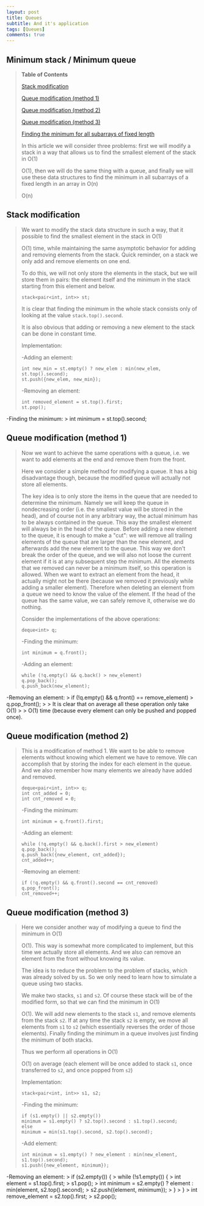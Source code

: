```yaml
---
layout: post
title: Queues
subtitle: And it's application
tags: [Queues]
comments: true
---
```


## Minimum stack / Minimum queue

> **Table of Contents**
>
> [Stack modification](https://vstflugel.github.io/vaibhavtomar.github.io/2020-11-14-test-markdown/#toc-tgt-0)
>
> [Queue modification (method 1)](https://vstflugel.github.io/vaibhavtomar.github.io/2020-11-14-test-markdown/#toc-tgt-1)
>
> [Queue modification (method 2)](https://vstflugel.github.io/vaibhavtomar.github.io/2020-11-14-test-markdown/#toc-tgt-2)
>
> [Queue modification (method 3)](https://vstflugel.github.io/vaibhavtomar.github.io/2020-11-14-test-markdown/#toc-tgt-3)
>
> [Finding the minimum for all subarrays of fixed length](https://vstflugel.github.io/vaibhavtomar.github.io/2020-11-14-test-markdown/#toc-tgt-4)
>
> In this article we will consider three problems: first we will modify a stack in a way that allows us to find the smallest element of the stack in O(1)
>
> O(1), then we will do the same thing with a queue, and finally we will use these data structures to find the minimum in all subarrays of a fixed length in an array in O(n)
>
> O(n)

## Stack modification

> We want to modify the stack data structure in such a way, that it possible to find the smallest element in the stack in O(1)
>
> O(1) time, while maintaining the same asymptotic behavior for adding and removing elements from the stack. Quick reminder, on a stack we only add and remove elements on one end.
>
> To do this, we will not only store the elements in the stack, but we will store them in pairs: the element itself and the minimum in the stack starting from this element and below.
>
>     stack<pair<int, int>> st;
>
> It is clear that finding the minimum in the whole stack consists only of looking at the value `stack.top().second`.
>
> It is also obvious that adding or removing a new element to the stack can be done in constant time.
>
> Implementation:
>
> -Adding an element:
>
>     int new_min = st.empty() ? new_elem : min(new_elem, st.top().second);
>     st.push({new_elem, new_min});
>
> -Removing an element:
>
>     int removed_element = st.top().first;
>     st.pop();

-Finding the minimum:
    >     int minimum = st.top().second;

## Queue modification (method 1)

> Now we want to achieve the same operations with a queue, i.e. we want to add elements at the end and remove them from the front.
>
> Here we consider a simple method for modifying a queue. It has a big disadvantage though, because the modified queue will actually not store all elements.
>
> The key idea is to only store the items in the queue that are needed to determine the minimum. Namely we will keep the queue in nondecreasing order (i.e. the smallest value will be stored in the head), and of course not in any arbitrary way, the actual minimum has to be always contained in the queue. This way the smallest element will always be in the head of the queue. Before adding a new element to the queue, it is enough to make a "cut": we will remove all trailing elements of the queue that are larger than the new element, and afterwards add the new element to the queue. This way we don't break the order of the queue, and we will also not loose the current element if it is at any subsequent step the minimum. All the elements that we removed can never be a minimum itself, so this operation is allowed. When we want to extract an element from the head, it actually might not be there (because we removed it previously while adding a smaller element). Therefore when deleting an element from a queue we need to know the value of the element. If the head of the queue has the same value, we can safely remove it, otherwise we do nothing.
>
> Consider the implementations of the above operations:
>
>     deque<int> q;
>
> -Finding the minimum:
>
>     int minimum = q.front();
>
> -Adding an element:
>
>     while (!q.empty() && q.back() > new_element)
>     q.pop_back();
>     q.push_back(new_element);

-Removing an element:
    >     if (!q.empty() && q.front() == remove_element)
    >         q.pop_front();
    >
    > It is clear that on average all these operation only take O(1)
    >
    > O(1) time (because every element can only be pushed and popped once).

## Queue modification (method 2)

> This is a modification of method 1. We want to be able to remove elements without knowing which element we have to remove. We can accomplish that by storing the index for each element in the queue. And we also remember how many elements we already have added and removed.
>
>     deque<pair<int, int>> q;
>     int cnt_added = 0;
>     int cnt_removed = 0;
>
> -Finding the minimum:
>
>     int minimum = q.front().first;
>
> -Adding an element:
>
>     while (!q.empty() && q.back().first > new_element)
>     q.pop_back();
>     q.push_back({new_element, cnt_added});
>     cnt_added++;
>
> -Removing an element:
>
>     if (!q.empty() && q.front().second == cnt_removed)
>     q.pop_front();
>     cnt_removed++;

## Queue modification (method 3)

> Here we consider another way of modifying a queue to find the minimum in O(1)
>
> O(1). This way is somewhat more complicated to implement, but this time we actually store all elements. And we also can remove an element from the front without knowing its value.
>
> The idea is to reduce the problem to the problem of stacks, which was already solved by us. So we only need to learn how to simulate a queue using two stacks.
>
> We make two stacks, `s1` and `s2`. Of course these stack will be of the modified form, so that we can find the minimum in O(1)
>
> O(1). We will add new elements to the stack `s1`, and remove elements from the stack `s2`. If at any time the stack `s2` is empty, we move all elements from `s1` to `s2` (which essentially reverses the order of those elements). Finally finding the minimum in a queue involves just finding the minimum of both stacks.
>
> Thus we perform all operations in O(1)
>
> O(1) on average (each element will be once added to stack `s1`, once transferred to `s2`, and once popped from `s2`)
>
> Implementation:
>
>     stack<pair<int, int>> s1, s2;
>
> -Finding the minimum:
>
>     if (s1.empty() || s2.empty())
>     minimum = s1.empty() ? s2.top().second : s1.top().second;
>     else
>     minimum = min(s1.top().second, s2.top().second);
>
> -Add element:
>
>     int minimum = s1.empty() ? new_element : min(new_element, s1.top().second);
>     s1.push({new_element, minimum});

-Removing an element:
    >     if (s2.empty()) {
    >         while (!s1.empty()) {
    >             int element = s1.top().first;
    >             s1.pop();
    >             int minimum = s2.empty() ? element : min(element, s2.top().second);
    >             s2.push({element, minimum});
    >         }
    >     }
    >     int remove_element = s2.top().first;
    >     s2.pop();
